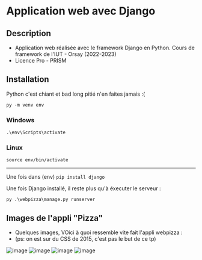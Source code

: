 # Application web avec Django

## Description

- Application web réalisée avec le framework Django en Python. Cours de framework de l'IUT - Orsay (2022-2023)
- Licence Pro - PRISM

## Installation

Python c'est chiant et bad long pitié n'en faites jamais :( 

```py -m venv env```

### Windows
```.\env\Scripts\activate```

### Linux
```source env/bin/activate```
<hr>

Une fois dans (env)
```pip install django```

Une fois Django installé, il reste plus qu'à éxecuter le serveur :

```py .\webpizza\manage.py runserver```


## Images de l'appli "Pizza" 
- Quelques images, VOici à quoi ressemble vite fait l'appli webpizza :
- (ps: on est sur du CSS de 2015, c'est pas le but de ce tp)

![image](https://github.com/Suylo/Django-Python-Webapp/assets/31633046/804067a8-a376-4d47-a577-e2c73229b1da)
![image](https://github.com/Suylo/Django-Python-Webapp/assets/31633046/235a17cc-259c-4bff-ba36-c1670f0e1b67)
![image](https://github.com/Suylo/Django-Python-Webapp/assets/31633046/f0e9c38a-ba67-4336-912e-ac4008967ef3)
![image](https://github.com/Suylo/Django-Python-Webapp/assets/31633046/8d0b4c5a-5c94-4325-8907-be8a6025669a)
